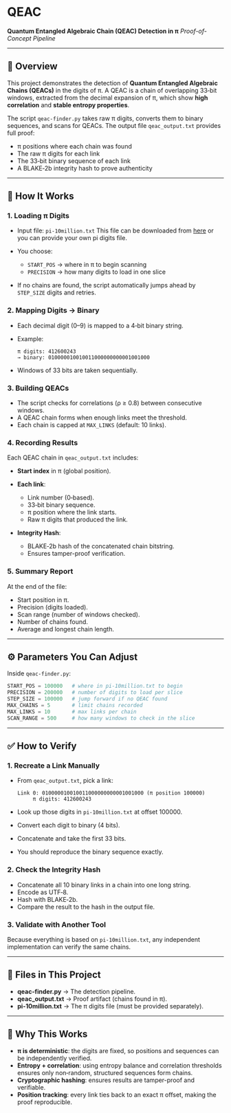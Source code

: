 # QEAC

**Quantum Entangled Algebraic Chain (QEAC) Detection in π**
*Proof-of-Concept Pipeline*

---

## 📌 Overview

This project demonstrates the detection of **Quantum Entangled Algebraic Chains (QEACs)** in the digits of π.
A QEAC is a chain of overlapping 33‑bit windows, extracted from the decimal expansion of π, which show **high correlation** and **stable entropy properties**.

The script `qeac-finder.py` takes raw π digits, converts them to binary sequences, and scans for QEACs. The output file `qeac_output.txt` provides full proof:

* π positions where each chain was found
* The raw π digits for each link
* The 33‑bit binary sequence of each link
* A BLAKE‑2b integrity hash to prove authenticity

---

## 🔬 How It Works

### 1. Loading π Digits

* Input file: `pi-10million.txt` This file can be downloaded from [here](https://introcs.cs.princeton.edu/java/data/pi-10million.txt) or you can provide your own pi digits file.
* You choose:

  * `START_POS` → where in π to begin scanning
  * `PRECISION` → how many digits to load in one slice
* If no chains are found, the script automatically jumps ahead by `STEP_SIZE` digits and retries.

### 2. Mapping Digits → Binary

* Each decimal digit (0–9) is mapped to a 4‑bit binary string.
* Example:

  ```
  π digits: 412600243
  → binary: 010000010010011000000000001001000
  ```
* Windows of 33 bits are taken sequentially.

### 3. Building QEACs

* The script checks for correlations (ρ ≥ 0.8) between consecutive windows.
* A QEAC chain forms when enough links meet the threshold.
* Each chain is capped at `MAX_LINKS` (default: 10 links).

### 4. Recording Results

Each QEAC chain in `qeac_output.txt` includes:

* **Start index** in π (global position).
* **Each link**:

  * Link number (0‑based).
  * 33‑bit binary sequence.
  * π position where the link starts.
  * Raw π digits that produced the link.
* **Integrity Hash**:

  * BLAKE‑2b hash of the concatenated chain bitstring.
  * Ensures tamper-proof verification.

### 5. Summary Report

At the end of the file:

* Start position in π.
* Precision (digits loaded).
* Scan range (number of windows checked).
* Number of chains found.
* Average and longest chain length.

---

## ⚙️ Parameters You Can Adjust

Inside `qeac-finder.py`:

```python
START_POS = 100000   # where in pi-10million.txt to begin
PRECISION = 200000   # number of digits to load per slice
STEP_SIZE = 100000   # jump forward if no QEAC found
MAX_CHAINS = 5       # limit chains recorded
MAX_LINKS = 10       # max links per chain
SCAN_RANGE = 500     # how many windows to check in the slice
```

---

## ✅ How to Verify

### 1. Recreate a Link Manually

* From `qeac_output.txt`, pick a link:

  ```
  Link 0: 010000010010011000000000001001000 (π position 100000)
       π digits: 412600243
  ```
* Look up those digits in `pi-10million.txt` at offset 100000.
* Convert each digit to binary (4 bits).
* Concatenate and take the first 33 bits.
* You should reproduce the binary sequence exactly.

### 2. Check the Integrity Hash

* Concatenate all 10 binary links in a chain into one long string.
* Encode as UTF‑8.
* Hash with BLAKE‑2b.
* Compare the result to the hash in the output file.

### 3. Validate with Another Tool

Because everything is based on `pi-10million.txt`, any independent implementation can verify the same chains.

---

## 📂 Files in This Project

* **qeac-finder.py** → The detection pipeline.
* **qeac\_output.txt** → Proof artifact (chains found in π).
* **pi-10million.txt** → The π digits file (must be provided separately).

---

## 📌 Why This Works

* **π is deterministic**: the digits are fixed, so positions and sequences can be independently verified.
* **Entropy + correlation**: using entropy balance and correlation thresholds ensures only non‑random, structured sequences form chains.
* **Cryptographic hashing**: ensures results are tamper-proof and verifiable.
* **Position tracking**: every link ties back to an exact π offset, making the proof reproducible.
